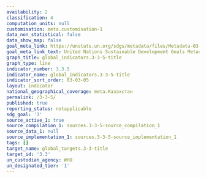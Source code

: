 ```yaml
---
availability: 2
classification: 4
computation_units: null
customisation: meta.customisation-1
data_non_statistical: false
data_show_map: false
goal_meta_link: https://unstats.un.org/sdgs/metadata/files/Metadata-03-03-05.pdf
goal_meta_link_text: United Nations Sustainable Development Goals Metadata (pdf 865kB)
graph_title: global_indicators.3-3-5-title
graph_type: line
indicator_number: 3.3.5
indicator_name: global_indicators.3-3-5-title
indicator_sort_order: 03-03-05
layout: indicator
national_geographical_coverage: meta.Казахстан
permalink: /3-3-5/
published: true
reporting_status: notapplicable
sdg_goal: '3'
source_active_1: true
source_compilation_1: sources.3-3-5-source_compilation_1
source_data_1: null
source_implementation_1: sources.3-3-5-source_implementation_1
tags: []
target_name: global_targets.3-3-title
target_id: '3.3'
un_custodian_agency: WHO
un_designated_tier: '1'
---
```

